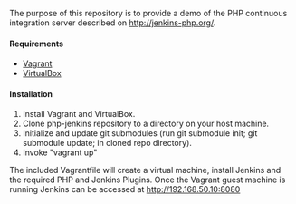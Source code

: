 The purpose of this repository is to provide a demo of the PHP continuous integration server described on http://jenkins-php.org/.

#### Requirements
 * [Vagrant](http://www.vagrantup.com/)
 * [VirtualBox](https://www.virtualbox.org/ "Oracle")

#### Installation
 1. Install Vagrant and VirtualBox.
 2. Clone php-jenkins repository to a directory on your host machine. 
 3. Initialize and update git submodules (run git submodule init; git submodule update; in cloned repo directory).
 4. Invoke "vagrant up"

The included Vagrantfile will create a virtual machine, install Jenkins and the required PHP and Jenkins Plugins.  Once the Vagrant guest machine is running Jenkins can be accessed at http://192.168.50.10:8080
